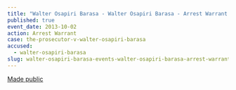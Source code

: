 ```yaml
---
title: "Walter Osapiri Barasa - Walter Osapiri Barasa - Arrest Warrant "
published: true
event_date: 2013-10-02
action: Arrest Warrant
case: the-prosecutor-v-walter-osapiri-barasa
accused:
  - walter-osapiri-barasa
slug: walter-osapiri-barasa-events-walter-osapiri-barasa-arrest-warrant
---
```


[Made public](http://www.icc-cpi.int/iccdocs/doc/doc1650592.pdf)

